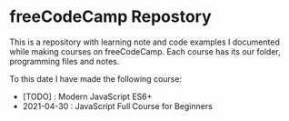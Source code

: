 # freeCodeCamp Repostory 

This is a repository with learning note and code examples I documented while making courses on freeCodeCamp. Each course has its our folder, programming files and notes.

To this date I have made the following course:

* [TODO] : Modern JavaScript ES6+
* 2021-04-30 : JavaScript Full Course for Beginners 

